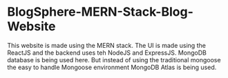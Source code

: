 # BlogSphere-MERN-Stack-Blog-Website
This website is made using the MERN stack. The UI is made using the ReactJS and the backend uses teh NodeJS and ExpressJS. MongoDB database is being used here. But instead of using the traditional mongoose the easy to handle Mongoose environment MongoDB Atlas is being used.  
